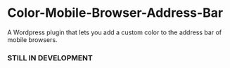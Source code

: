 # Color-Mobile-Browser-Address-Bar
A Wordpress plugin that lets you add a custom color to the address bar of mobile browsers.

### STILL IN DEVELOPMENT
